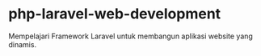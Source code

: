 # php-laravel-web-development
Mempelajari Framework Laravel untuk membangun aplikasi website yang dinamis.
